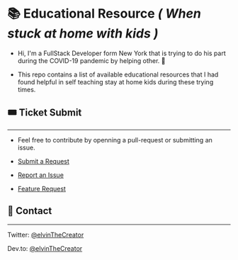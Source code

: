 
# 📚 Educational Resource  _( When stuck at home with kids )_

- Hi, I'm a FullStack Developer form New York that is trying to do his part during the COVID-19 pandemic by helping other. 🏡 

- This repo contains a list of available educational resources that I had found helpful in self teaching stay at home kids during these trying times. 


## 🎟 Ticket Submit
--- 
- Feel free to contribute by openning a pull-request or submitting an issue.

* [Submit a Request](#)

* [Report an Issue](#)

* [Feature Request](#)


## 📇 Contact 
---
Twitter: [@elvinTheCreator](https://twitter.com/elvinthecreator)

Dev.to:  [@elvinTheCreator](https://dev.to/elvinthecreator)


